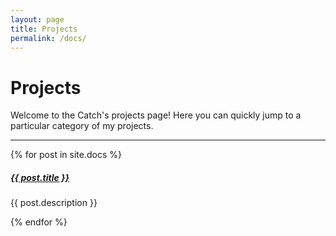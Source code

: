 ```yaml
---
layout: page
title: Projects
permalink: /docs/
---
```


# Projects

Welcome to the Catch's projects page! Here you can quickly jump to a particular category of my projects.

<div class="section-index">
    <hr class="panel-line">
    {% for post in site.docs  %}        
    <div class="entry">
    <h5><a href="{{ post.url | prepend: site.baseurl }}">{{ post.title }}</a></h5>
    <p>{{ post.description }}</p>
    </div>{% endfor %}
    <!-- <h>test</h>here decides the "Document page", which is ordered by letter -->
</div>
